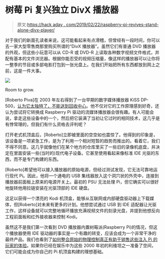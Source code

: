 # 树莓 Pi 复兴独立 DivX 播放器

> 原文:[https://hack aday . com/2019/02/22/raspberry-pi-revives-stand-alone-divx-player/](https://hackaday.com/2019/02/22/raspberry-pi-revives-stand-alone-divx-player/)

对于我们的新面孔读者来说，这可能看起来有点滑稽，但曾经有一段时间，你可以去一家大型零售商那里购买所谓的“DivX 播放器”。虽然它们有普通 DVD 播放器的外观，但这些小玩意可以从 CD-R 或 DVD-R 上读取各种数字视频文件格式，并配有基本的文件浏览器。根据你能忍受的视频压缩量，像这样的播放器可以让你将一整季的节目或多部电影打包到一张光盘上。在我们开始把所有东西都放到网上之前，这是一件大事。

[![](../Images/651e7460904d29ee27410e3b357c9162.png)](https://hackaday.com/wp-content/uploads/2019/02/rpidivx_detail.jpg)

Room to grow.

[Roberto Piva]在 2003 年左右得到了一台早期的数字媒体播放器 KiSS DP-500，[认为它太独特了，不能送到回收中心](https://civitz.github.io/2019/02/17/upcycle-kiss-dp500-with-rpi3-2.html)。他不仅对它的工作原理感到好奇，还认为尝试将它转换成 Raspberry Pi 驱动的流媒体播放器会很有趣。有人可能会说，拿走这些设备中的一个，然后把它装满了当初让它过时的相同技术，这几乎是有悖常理的，但我们有什么资格去评判呢？

打开老式机顶盒后，[Roberto]立即被里面的空空如也震惊了。他得到的印象是，该设备是一项紧急工作，是为了利用一个相对短暂的趋势而推出的。看着它，我们不得不同意。这几乎就像他们在某个地方的仓库里买了一些旧的录像机底盘，并决定在里面安装一些(当时的)现代电子设备。它甚至使用看起来像标准 IDE 光驱的东西，而不是专门构建的东西。

[Roberto]希望他可以接入播放器的原始电源，但经过测试发现，它无法可靠地运行现代 Pi。因此，他将一个通电的 USB 集线器放入这个洞穴状的外壳中，连接到播放器前面板上原来的电源开关上。最初的 PSU 无法处理 Pi，但它确实可以很好地旋转他用拉链安装在光驱顶部的 IDE 硬盘。

这足以获得一个漂亮的 Kodi 机顶盒，能够从互联网或内部硬盘驱动器上下载媒体，但[Roberto]对未来有更多的计划。他想尝试通过 USB 到 IDE 适配器让光驱工作，这样设备就可以完整地循环播放充满视频文件的刻录光盘，并提到他想反向工程前面板和红外接收器来控制 Kodi。

虽然这不是我们第一次看到 DVD 播放器内置树莓派(Raspberry Pi)的情况，但这个播放器使用 IDE 驱动器的事实是一个有趣的转变，应该会成为一个非常干净的最终产品。我们也看到了[如何整合原始的物理控制真正有助于销售这些注入 Pi 的玩家的体验](https://hackaday.com/2018/05/10/1960s-console-stereo-gets-raspberry-pi-touch-screen/)。如果你已经在娱乐中为这些 2000 年初的利维坦之一准备了空间，它们可能会成为你自己的 Pi 机顶盒构建的理想基础。